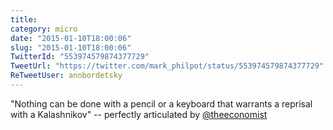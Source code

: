 ```yaml
---
title: 
category: micro
date: "2015-01-10T18:00:06"
slug: "2015-01-10T18:00:06"
TwitterId: "553974579874377729"
TweetUrl: "https://twitter.com/mark_philpot/status/553974579874377729"
ReTweetUser: annbordetsky
---
```


<i class="fa fa-retweet" aria-hidden="true"></i> "Nothing can be done with a
pencil or a keyboard that warrants a reprisal with a Kalashnikov" -- perfectly
articulated by [@theeconomist](https://twitter.com/theeconomist)
